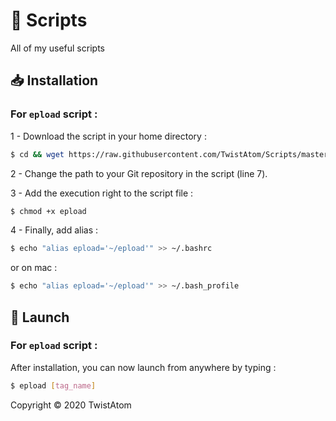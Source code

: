 # :pencil: Scripts
All of my useful scripts

## :inbox_tray: Installation

### For ```epload``` script :

1 - Download the script in your home directory :
```sh
$ cd && wget https://raw.githubusercontent.com/TwistAtom/Scripts/master/epload
```

2 - Change the path to your Git repository in the script (line 7).

3 - Add the execution right to the script file :
```sh
$ chmod +x epload
```

4 - Finally, add alias :
```sh
$ echo "alias epload='~/epload'" >> ~/.bashrc
```
or on mac :
```sh
$ echo "alias epload='~/epload'" >> ~/.bash_profile
```

## :rocket: Launch

### For ```epload``` script :

After installation, you can now launch from anywhere by typing :
```sh
$ epload [tag_name]
```

Copyright © 2020 TwistAtom
